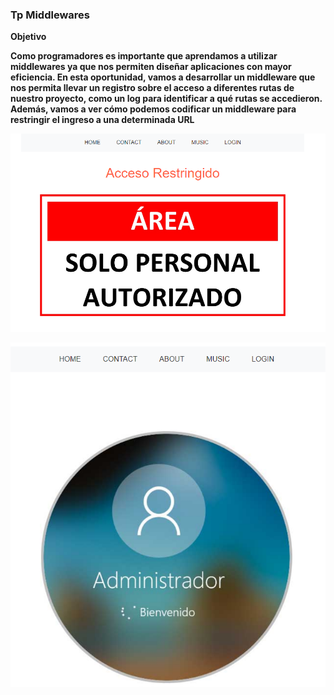 ### Tp Middlewares


**Objetivo**

**Como programadores es importante que aprendamos a utilizar middlewares ya que nos
permiten diseñar aplicaciones con mayor eficiencia. En esta oportunidad, vamos a
desarrollar un middleware que nos permita llevar un registro sobre el acceso a diferentes
rutas de nuestro proyecto, como un log para identificar a qué rutas se accedieron.
Además, vamos a ver cómo podemos codificar un middleware para restringir el ingreso a
una determinada URL**

![preview](https://github.com/lizzytag12/TpMiddlewares/blob/master/public/images/middlewarePreview2.png)

![preview](https://github.com/lizzytag12/TpMiddlewares/blob/master/public/images/middlewarePreview3.png)
